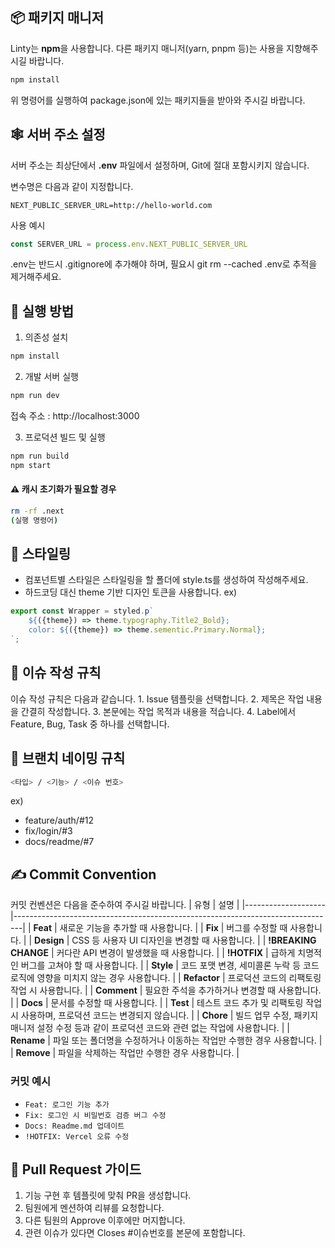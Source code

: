 ## 📦 패키지 매니저
Linty는 **npm**을 사용합니다. 다른 패키지 매니저(yarn, pnpm 등)는 사용을 지향해주시길 바랍니다.

```bash
npm install
```

위 명령어를 실행하여 package.json에 있는 패키지들을 받아와 주시길 바랍니다.

## 🕸️ 서버 주소 설정
서버 주소는 최상단에서 **.env** 파일에서 설정하며, Git에 절대 포함시키지 않습니다.

변수명은 다음과 같이 지정합니다.
```env
NEXT_PUBLIC_SERVER_URL=http://hello-world.com
```

사용 예시
```typescript
const SERVER_URL = process.env.NEXT_PUBLIC_SERVER_URL
```


.env는 반드시 .gitignore에 추가해야 하며, 필요시 git rm --cached .env로 추적을 제거해주세요.

## 🔧 실행 방법
1. 의존성 설치
```bash
npm install
```

2. 개발 서버 실행
```bash
npm run dev
```
접속 주소 : <a>http://localhost:3000</a>

3. 프로덕션 빌드 및 실행
```bash
npm run build
npm start
```

#### ⚠️ 캐시 초기화가 필요할 경우
```bash
rm -rf .next
(실행 명령어)
```

## 🎨 스타일링
- 컴포넌트별 스타일은 스타일링을 할 폴더에 style.ts를 생성하여 작성해주세요.
- 하드코딩 대신 theme 기반 디자인 토큰을 사용합니다.
ex)
```typescript
export const Wrapper = styled.p`
    ${({theme}) => theme.typography.Title2_Bold};
    color: ${({theme}) => theme.sementic.Primary.Normal};
`;
```

## 🧾 이슈 작성 규칙
이슈 작성 규칙은 다음과 같습니다.
	1.	Issue 템플릿을 선택합니다.
	2.	제목은 작업 내용을 간결히 작성합니다.
	3.	본문에는 작업 목적과 내용을 적습니다.
	4.	Label에서 Feature, Bug, Task 중 하나를 선택합니다.

## 🌿 브랜치 네이밍 규칙
```bash
<타입> / <기능> / <이슈 번호>
```
ex)
- feature/auth/#12
- fix/login/#3
- docs/readme/#7


## ✍️ Commit Convention
커밋 컨벤션은 다음을 준수하여 주시길 바랍니다.
| 유형               | 설명                                                                            |
|--------------------|--------------------------------------------------------------------------------|
| **Feat**          | 새로운 기능을 추가할 때 사용합니다.                                              |
| **Fix**           | 버그를 수정할 때 사용합니다.                                                    |
| **Design**        | CSS 등 사용자 UI 디자인을 변경할 때 사용합니다.                                  |
| **!BREAKING CHANGE** | 커다란 API 변경이 발생했을 때 사용합니다.                                      |
| **!HOTFIX**       | 급하게 치명적인 버그를 고쳐야 할 때 사용합니다.                                  |
| **Style**         | 코드 포맷 변경, 세미콜론 누락 등 코드 로직에 영향을 미치지 않는 경우 사용합니다. |
| **Refactor**      | 프로덕션 코드의 리팩토링 작업 시 사용합니다.                                    |
| **Comment**       | 필요한 주석을 추가하거나 변경할 때 사용합니다.                                   |
| **Docs**          | 문서를 수정할 때 사용합니다.                                                    |
| **Test**          | 테스트 코드 추가 및 리팩토링 작업 시 사용하며, 프로덕션 코드는 변경되지 않습니다. |
| **Chore**         | 빌드 업무 수정, 패키지 매니저 설정 수정 등과 같이 프로덕션 코드와 관련 없는 작업에 사용합니다. |
| **Rename**        | 파일 또는 폴더명을 수정하거나 이동하는 작업만 수행한 경우 사용합니다.            |
| **Remove**        | 파일을 삭제하는 작업만 수행한 경우 사용합니다.                                 |

### 커밋 예시
- `Feat: 로그인 기능 추가`
- `Fix: 로그인 시 비밀번호 검증 버그 수정`
- `Docs: Readme.md 업데이트`
- `!HOTFIX: Vercel 오류 수정`

## 🔁 Pull Request 가이드
1. 기능 구현 후 템플릿에 맞춰 PR을 생성합니다.
2.	팀원에게 멘션하여 리뷰를 요청합니다.
3.	다른 팀원의 Approve 이후에만 머지합니다.
4.	관련 이슈가 있다면 Closes #이슈번호를 본문에 포함합니다.

